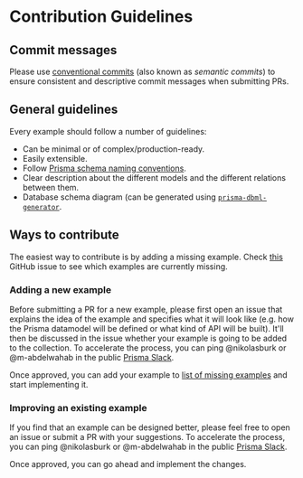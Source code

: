 # Contribution Guidelines

## Commit messages

Please use [conventional commits](https://www.conventionalcommits.org) (also known as _semantic commits_) to ensure consistent and descriptive commit messages when submitting PRs.

## General guidelines

Every example should follow a number of guidelines:

- Can be minimal or of complex/production-ready.
- Easily extensible.
- Follow [Prisma schema naming conventions](https://www.prisma.io/docs/reference/api-reference/prisma-schema-reference/#naming-conventions).
- Clear description about the different models and the different relations between them.
- Database schema diagram (can be generated using [`prisma-dbml-generator`](https://github.com/notiz-dev/prisma-dbml-generator).

## Ways to contribute

The easiest way to contribute is by adding a missing example. Check [this](https://github.com/prisma/prisma-schema-examples/issues/1) GitHub issue to see which examples are currently missing. 

### Adding a new example

Before submitting a PR for a new example, please first open an issue that explains the idea of the example and specifies what it will look like (e.g. how the Prisma datamodel will be defined or what kind of API will be built). It'll then be discussed in the issue whether your example is going to be added to the collection. To accelerate the process, you can ping @nikolasburk or @m-abdelwahab in the public [Prisma Slack](https://slack.prisma.io).

Once approved, you can add your example to [list of missing examples](https://github.com/prisma/prisma-schema-examples/issues/1) and start implementing it. 

### Improving an existing example

If you find that an example can be designed better, please feel free to open an issue or submit a PR with your suggestions. To accelerate the process, you can ping @nikolasburk or @m-abdelwahab in the public [Prisma Slack](https://slack.prisma.io).

Once approved, you can go ahead and implement the changes.

